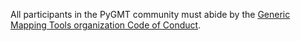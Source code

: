 All participants in the PyGMT community must abide by
the [Generic Mapping Tools organization Code of Conduct](https://github.com/GenericMappingTools/.github/blob/main/CODE_OF_CONDUCT.md).